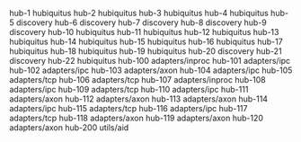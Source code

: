 hub-1   hubiquitus
hub-2   hubiquitus
hub-3   hubiquitus
hub-4   hubiquitus
hub-5   discovery
hub-6   discovery
hub-7   discovery
hub-8   discovery
hub-9   discovery
hub-10  hubiquitus
hub-11  hubiquitus
hub-12  hubiquitus
hub-13  hubiquitus
hub-14  hubiquitus
hub-15  hubiquitus
hub-16  hubiquitus
hub-17  hubiquitus
hub-18  hubiquitus
hub-19  hubiquitus
hub-20  discovery
hub-21  discovery
hub-22  hubiquitus
hub-100 adapters/inproc
hub-101 adapters/ipc
hub-102 adapters/ipc
hub-103 adapters/axon
hub-104 adapters/ipc
hub-105 adapters/tcp
hub-106 adapters/tcp
hub-107 adapters/inproc
hub-108 adapters/ipc
hub-109 adapters/tcp
hub-110 adapters/ipc
hub-111 adapters/axon
hub-112 adapters/axon
hub-113 adapters/axon
hub-114 adapters/ipc
hub-115 adapters/tcp
hub-116 adapters/ipc
hub-117 adapters/tcp
hub-118 adapters/axon
hub-119 adapters/axon
hub-120 adapters/axon
hub-200 utils/aid

